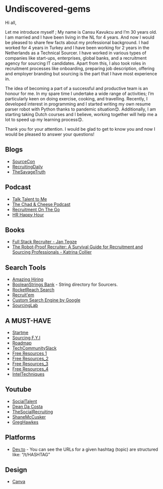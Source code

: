 # Undiscovered-gems


Hi all, 

Let me introduce myself ;
My name is Cansu Kavukcu and I’m 30 years old. I am married and I have been living in the NL for 4 years. 
And now I would be pleased to share few facts about my professional background. I had worked for 4 years in Turkey and I have been working for 2 years in the Netherlands as a Technical Sourcer. I have worked in various types of companies like start-ups, enterprises, global banks, and a recruitment agency for sourcing IT candidates. Apart from this, I also took roles in recruitment processes like onboarding, preparing job description, offering and employer branding but sourcing is the part that I have most experience in.  

The idea of becoming a part of a successful and productive team is an honour for me. In my spare time I undertake a wide range of activities; I’m particularly keen on doing exercise, cooking, and travelling. Recently, I developed interest in programming and I started writing my own resume parser robot with Python thanks to pandemic situation😊. Additionally, I am starting taking Dutch courses and I believe, working together will help me a lot to speed up my learning process😊. 

Thank you for your attention. I would be glad to get to know you and now I would be pleased to answer your questions!   
 
 
 
## Blogs
- [SourceCon](https://www.sourcecon.com/)
- [RecruitingDaily](https://recruitingdaily.com/)
- [TheSavageTruth](https://gregsavage.com.au/the-savage-truth/)

## Podcast
- [Talk Talent to Me](http://www.talktalenttome.com/)
- [The Chad & Cheese Podcast](https://www.chadcheese.com/)
- [Recruitment On The Go](https://podcasts.apple.com/gb/podcast/recruitment-on-the-go/id1469026502)
- [HR Happy Hour]([https://podcasts.apple.com/gb/podcast/recruitment-on-the-go/id1469026502](https://www.hrhappyhour.net/))

## Books
- [Full Stack Recruiter - Jan Tegze](https://www.amazon.com/Full-Stack-Recruiter-Modern-Recruiters/dp/1976130735)
- [The Robot-Proof Recruiter: A Survival Guide for Recruitment and Sourcing Professionals - Katrina Collier](https://www.amazon.com/Robot-Proof-Recruiter-Survival-Recruitment-Professionals-ebook-dp-B07VZVYXSN/dp/B07VZVYXSN/ref=mt_kindle?_encoding=UTF8&me=&qid=)

## Search Tools
- [Amazing Hiring](https://chrome.google.com/webstore/detail/amazinghiring/didkfdopbffjkpolefhpcjkohcpalicd?hl=en)
- [BooleanStrings Bank](https://scoperac.com/booleanstringbank/) - String directory for Sourcers. 
- [RocketReach Search](https://rocketreach.co/person?start=1&pageSize=10&keyword=cansu%20kavukcu) 
- [Recruit'em](https://recruitin.net/?sthash.XlJZW4gy.mjjo&goback=%2Egde_2607097_member_259682108) 
- [Custom Search Engine by Google](https://cse.google.com/)
- [SourcingLab](https://www.sourcinglab.io/)

## A MUST-HAVE
- [Startme](https://start.me/p/GE7Ebm/ssar)
- [Sourcing F.Y.I](https://ohsusannamarie.com/2018/07/13/recommended-viewing-the-best-recruitment-youtube-channels-of-2018/)
- [Roadmap](https://roadmap.sh/)
- [TechCommunitySlack](https://github.com/thisdot/tech-community-slacks/blob/master/README.md)
- [Free Resources 1](https://start.me/p/GE7Ebm/ssar)
- [Free Resources_2](https://start.me/p/aLAeEp/ssar-2)
- [Free Resources_3](https://start.me/p/GEOaz8/ssar-3)
- [Free Resources_4](https://start.me/p/q64ONA/ssar-4)
- [IntelTechniques](https://inteltechniques.com/tools/index.html)

## Youtube
- [SocialTalent](https://www.youtube.com/c/socialtalent/videos)
- [Dean Da Costa](https://www.youtube.com/c/DeanDaCostathesearchauthority/videos)
- [TheSocialRecruiting](https://www.youtube.com/channel/UCP0SghvTPgCSqi0noNFUVYA)
- [ShaneMcCusker](https://www.youtube.com/user/Recruitmentmanager/videos)
- [GregHawkes](https://www.youtube.com/c/GregHawkes-SourcingIRL/videos)

## Platforms
- [Dev.to](https://dev.to/) - You can see the URLs for a given hashtag (topic) are structured like: “/t/HASHTAG”

## Design
- [Canva](https://www.canva.com/)

